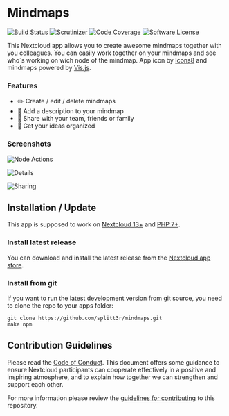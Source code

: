 # Mindmaps

[![Build Status](https://img.shields.io/travis/splitt3r/mindmaps.svg?style=flat-square)](https://travis-ci.org/splitt3r/mindmaps)
[![Scrutinizer](https://img.shields.io/scrutinizer/g/splitt3r/mindmaps.svg?style=flat-square)](https://scrutinizer-ci.com/g/splitt3r/mindmaps)
[![Code Coverage](https://img.shields.io/scrutinizer/coverage/g/splitt3r/mindmaps.svg?style=flat-square)](https://scrutinizer-ci.com/g/splitt3r/mindmaps)
[![Software License](https://img.shields.io/badge/license-AGPL-brightgreen.svg?style=flat-square)](LICENSE)

This Nextcloud app allows you to create awesome mindmaps together with you colleagues.
You can easily work together on your mindmaps and see who´s working on wich node of the mindmap.
App icon by [Icons8](https://icons8.com) and mindmaps powered by [Vis.js](http://visjs.org/).

### Features
- :pencil2: Create / edit / delete mindmaps
- :speech_balloon: Add a description to your mindmap
- :busts_in_silhouette: Share with your team, friends or family
- :rocket: Get your ideas organized

### Screenshots
![Node Actions](https://github.com/splitt3r/mindmaps/blob/master/screenshots/mindmap_node_actions.png)

![Details](https://github.com/splitt3r/mindmaps/blob/master/screenshots/mindmaps_details.png)

![Sharing](https://github.com/splitt3r/mindmaps/blob/master/screenshots/mindmaps_sharing.png)

## Installation / Update
This app is supposed to work on [Nextcloud 13+](https://github.com/nextcloud/server/wiki/Maintenance-and-Release-Schedule) and [PHP 7+](http://php.net/supported-versions.php).

### Install latest release
You can download and install the latest release from the [Nextcloud app store](https://apps.nextcloud.com/apps/mindmaps).

### Install from git
If you want to run the latest development version from git source, you need to clone the repo to your apps folder:

```
git clone https://github.com/splitt3r/mindmaps.git
make npm
```

## Contribution Guidelines
Please read the [Code of Conduct](https://nextcloud.com/community/code-of-conduct/). This document offers some guidance 
to ensure Nextcloud participants can cooperate effectively in a positive and inspiring atmosphere, and to explain how together 
we can strengthen and support each other.

For more information please review the [guidelines for contributing](https://github.com/nextcloud/server/blob/master/CONTRIBUTING.md) to this repository.
